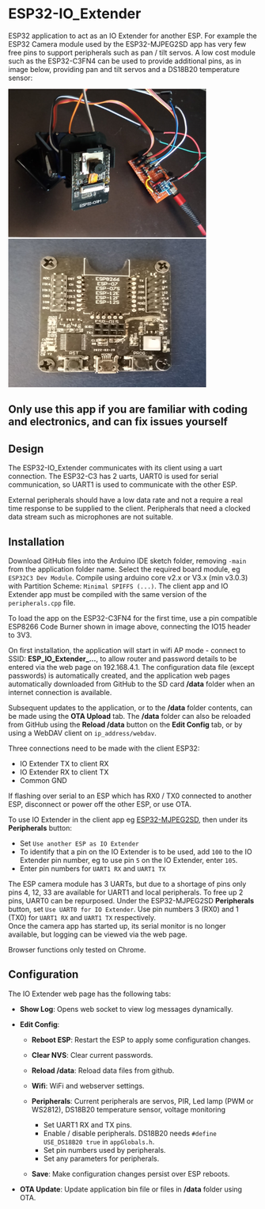 # ESP32-IO_Extender

ESP32 application to act as an IO Extender for another ESP. For example the ESP32 Camera module used by the ESP32-MJPEG2SD app has very few free pins to support peripherals such as pan / tilt servos. A low cost module such as the ESP32-C3FN4 can be used to provide additional pins, as in image below, providing pan and tilt servos and a DS18B20 temperature sensor:

<img src="extras/espcam.jpg" width="400" height="300"> <img src="extras/codeburner.jpg" width="400" height="300">  

## Only use this app if you are familiar with coding and electronics, and can fix issues yourself

## Design

The ESP32-IO_Extender communicates with its client using a uart connection. The ESP32-C3 has 2 uarts, UART0 is used for serial communication, so UART1 is used to communicate with the other ESP. 

External peripherals should have a low data rate and not a require a real time response to be supplied to the client. Peripherals that need a clocked data stream such as microphones are not suitable.

## Installation

Download GitHub files into the Arduino IDE sketch folder, removing `-main` from the application folder name.
Select the required board module, eg `ESP32C3 Dev Module`.
Compile using arduino core v2.x or V3.x (min v3.0.3) with Partition Scheme: `Minimal SPIFFS (...)`. 
 The client app and IO Extender app must be compiled with the same version of the `peripherals.cpp` file.

To load the app on the ESP32-C3FN4 for the first time, use a pin compatible ESP8266 Code Burner shown in image above, connecting the IO15 header to 3V3. 

On first installation, the application will start in wifi AP mode - connect to SSID: **ESP_IO_Extender_...**, to allow router and password details to be entered via the web page on 192.168.4.1. The configuration data file (except passwords) is automatically created, and the application web pages automatically downloaded from GitHub to the SD card **/data** folder when an internet connection is available. 

Subsequent updates to the application, or to the **/data** folder contents, can be made using the **OTA Upload** tab. The **/data** folder can also be reloaded from GitHub using the **Reload /data** button on the **Edit Config** tab,  or by using a WebDAV client on `ip_address/webdav`.  

Three connections need to be made with the client ESP32:
* IO Extender TX to client RX
* IO Extender RX to client TX
* Common GND

If flashing over serial to an ESP which has RX0 / TX0 connected to another ESP, disconnect or power off the other ESP, or use OTA.

To use IO Extender in the client app eg [ESP32-MJPEG2SD](https://github.com/s60sc/ESP32-CAM_MJPEG2SD/releases/tag/v9.9.4), then under its **Peripherals** button:
* Set `Use another ESP as IO Extender`
* To identify that a pin on the IO Extender is to be used, add `100` to the IO Extender pin number, eg to use pin `5` on the IO Extender, enter `105`.
* Enter pin numbers for `UART1 RX` and `UART1 TX`

The ESP camera module has 3 UARTs, but due to a shortage of pins only pins 4, 12, 33 are available for UART1 and local peripherals. To free up 2 pins, UART0 can be repurposed. Under the ESP32-MJPEG2SD **Peripherals** button, set `Use UART0 for IO Extender`. Use pin numbers 3 (RX0) and 1 (TX0) for `UART1 RX` and `UART1 TX` respectively.  
Once the camera app has started up, its serial monitor is no longer available, but logging can be viewed via the web page.

Browser functions only tested on Chrome.


## Configuration

The IO Extender web page has the following tabs:

* **Show Log**: Opens web socket to view log messages dynamically.

* **Edit Config**:

  * **Reboot ESP**: Restart the ESP to apply some configuration changes.

  * **Clear NVS**: Clear current passwords.

  * **Reload /data**: Reload data files from github.

  * **Wifi**: WiFi and webserver settings.

  * **Peripherals**: Current peripherals are servos, PIR, Led lamp (PWM or WS2812), DS18B20 temperature sensor, voltage monitoring
      * Set UART1 RX and TX pins.
      * Enable / disable peripherals. DS18B20 needs `#define USE_DS18B20 true` in `appGlobals.h`.
      * Set pin numbers used by peripherals.
      * Set any parameters for peripherals.

  * **Save**: Make configuration changes persist over ESP reboots.

* **OTA Update**: Update application bin file or files in **/data** folder using OTA.
